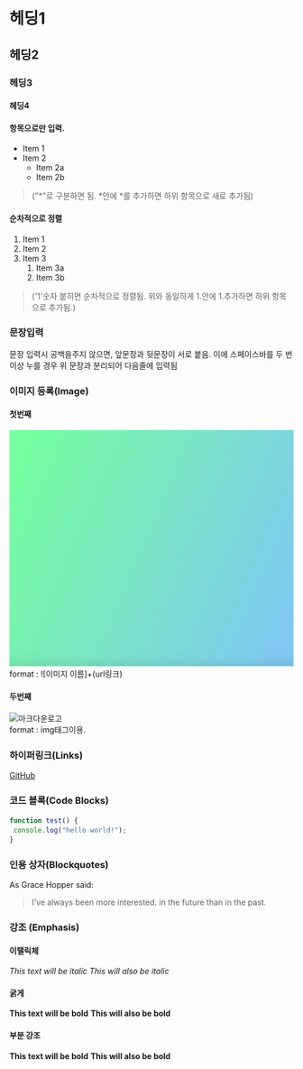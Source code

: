 # 헤딩1
## 헤딩2
### 헤딩3
#### 헤딩4





#### 항목으로만 입력. 

* Item 1 
* Item 2 
    * Item 2a 
    * Item 2b 
    
 
 
 >("*"로 구분하면 됨. *안에 *를 추가하면 하위 항목으로 새로 추가됨)    






#### 순차적으로 정렬 

1. Item 1 
1. Item 2 
1. Item 3 
    1. Item 3a 
    1. Item 3b
 
 
 
 >('1'숫자 붙히면 순차적으로 정렬됨. 위와 동일하게 1.안에 1.추가하면 하위 항목으로 추가됨.) 







### 문장입력

문장 입력시 공백을주지 않으면, 앞문장과 뒷문장이 서로 붙음. 이에 스페이스바를 두 번 이상 누를 경우  위 문장과 분리되어 다음줄에 입력됨 






### 이미지 등록(Image)


#### 첫번째 

![이미지1](/image/이미지색.jpeg)
  format : ![이미지 이름]+(url링크)


#### 두번째 
![마크다운로고](https://upload.wikimedia.org/wikipedia/commons/thumb/4/48/Markdown-mark.svg/330px-Markdown-mark.svg.png)  
  format : img태그이용.
  





### 하이퍼링크(Links)
[GitHub](http://github.com "깃허브")






### 코드 블록(Code Blocks) 
```javascript 
function test() { 
 console.log("hello world!"); 
} 
```




### 인용 상자(Blockquotes)

As Grace Hopper said: 

> I’ve always been more interested. 
> in the future than in the past.





### 강조 (Emphasis)


#### 이탤릭체

*This text will be italic* 
_This will also be italic_ 



#### 굵게

**This text will be bold** 
__This will also be bold__ 



#### 부분 강조

**This text will be bold** 
__This will also be bold__ 


